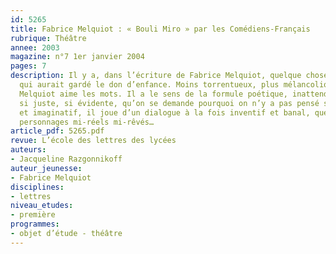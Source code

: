 ```yaml
---
id: 5265
title: Fabrice Melquiot : « Bouli Miro » par les Comédiens-Français
rubrique: Théâtre
annee: 2003
magazine: n°7 1er janvier 2004
pages: 7
description: Il y a, dans l’écriture de Fabrice Melquiot, quelque chose d’un Audiberti
  qui aurait gardé le don d’enfance. Moins torrentueux, plus mélancolique, Fabrice
  Melquiot aime les mots. Il a le sens de la formule poétique, inattendue et pourtant
  si juste, si évidente, qu’on se demande pourquoi on n’y a pas pensé soi-même. Fécond
  et imaginatif, il joue d’un dialogue à la fois inventif et banal, que parlent des
  personnages mi-réels mi-rêvés…
article_pdf: 5265.pdf
revue: L’école des lettres des lycées
auteurs:
- Jacqueline Razgonnikoff
auteur_jeunesse:
- Fabrice Melquiot
disciplines:
- lettres
niveau_etudes:
- première
programmes:
- objet d’étude - théâtre
---
```

